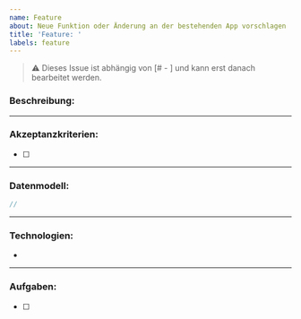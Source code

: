 ```yaml
---
name: Feature
about: Neue Funktion oder Änderung an der bestehenden App vorschlagen
title: 'Feature: '
labels: feature
---
```


> ⚠️ Dieses Issue ist abhängig von [# - ] und kann erst danach bearbeitet werden.

### Beschreibung:



---

### Akzeptanzkriterien:

- [ ] 

---

### Datenmodell:

```java
// 
```

---

### Technologien:

- 

---

### Aufgaben:

- [ ] 
